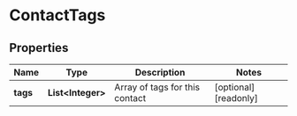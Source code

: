 

# ContactTags

## Properties

Name | Type | Description | Notes
------------ | ------------- | ------------- | -------------
**tags** | **List&lt;Integer&gt;** | Array of tags for this contact |  [optional] [readonly]



